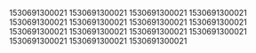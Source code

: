 1530691300021
1530691300021
1530691300021
1530691300021
1530691300021
1530691300021
1530691300021
1530691300021
1530691300021
1530691300021
1530691300021
1530691300021
1530691300021
1530691300021
1530691300021